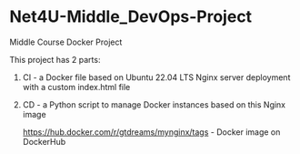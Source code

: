 # Net4U-Middle_DevOps-Project
Middle Course Docker Project

This project has 2 parts:
1. CI - a Docker file based on Ubuntu 22.04 LTS Nginx server deployment with a custom index.html file
2. CD - a Python script to manage Docker instances based on this Nginx image

   https://hub.docker.com/r/gtdreams/mynginx/tags - Docker image on DockerHub
